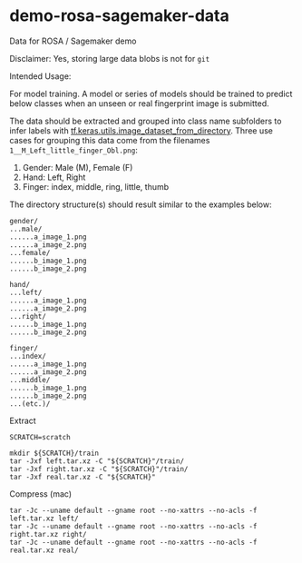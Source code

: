 # demo-rosa-sagemaker-data
Data for ROSA / Sagemaker demo

Disclaimer: Yes, storing large data blobs is not for `git`

Intended Usage:

For model training. A model or series of models should be trained to predict below classes when an unseen or real fingerprint image is submitted.

The data should be extracted and grouped into class name subfolders to infer labels with [tf.keras.utils.image_dataset_from_directory](https://www.tensorflow.org/api_docs/python/tf/keras/utils/image_dataset_from_directoryhttps://www.tensorflow.org/api_docs/python/tf/keras/utils/image_dataset_from_directory).
Three use cases for grouping this data come from the filenames `1__M_Left_little_finger_Obl.png`:
1. Gender: Male (M), Female (F)
2. Hand: Left, Right
3. Finger: index, middle, ring, little, thumb

The directory structure(s) should result similar to the examples below:

```commandline
gender/
...male/
......a_image_1.png
......a_image_2.png
...female/
......b_image_1.png
......b_image_2.png
```

```commandline
hand/
...left/
......a_image_1.png
......a_image_2.png
...right/
......b_image_1.png
......b_image_2.png
```

```commandline
finger/
...index/
......a_image_1.png
......a_image_2.png
...middle/
......b_image_1.png
......b_image_2.png
...(etc.)/
```

Extract

```
SCRATCH=scratch

mkdir ${SCRATCH}/train
tar -Jxf left.tar.xz -C "${SCRATCH}"/train/
tar -Jxf right.tar.xz -C "${SCRATCH}"/train/
tar -Jxf real.tar.xz -C "${SCRATCH}"
```


Compress (mac)

```
tar -Jc --uname default --gname root --no-xattrs --no-acls -f left.tar.xz left/
tar -Jc --uname default --gname root --no-xattrs --no-acls -f right.tar.xz right/
tar -Jc --uname default --gname root --no-xattrs --no-acls -f real.tar.xz real/
```
